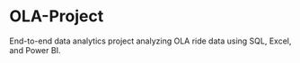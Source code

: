 # OLA-Project
End-to-end data analytics project analyzing OLA ride data using SQL, Excel, and Power BI.

